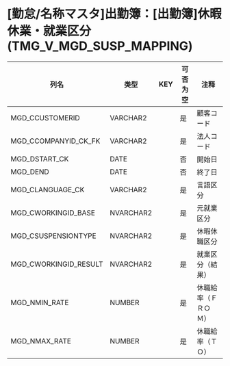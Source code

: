 # [勤怠/名称マスタ]出勤簿：[出勤簿]休暇休業・就業区分(TMG_V_MGD_SUSP_MAPPING)
| 列名   | 类型   | KEY  | 可否为空 | 注释   |
| ---- | ---- | ---- | ---- | ---- |
|MGD_CCUSTOMERID|VARCHAR2||是|顧客コード|
|MGD_CCOMPANYID_CK_FK|VARCHAR2||是|法人コード|
|MGD_DSTART_CK|DATE||否|開始日|
|MGD_DEND|DATE||否|終了日|
|MGD_CLANGUAGE_CK|VARCHAR2||是|言語区分|
|MGD_CWORKINGID_BASE|NVARCHAR2||是|元就業区分|
|MGD_CSUSPENSIONTYPE|NVARCHAR2||是|休暇休職区分|
|MGD_CWORKINGID_RESULT|NVARCHAR2||是|就業区分（結果）|
|MGD_NMIN_RATE|NUMBER||是|休職給率（ＦＲＯＭ）|
|MGD_NMAX_RATE|NUMBER||是|休職給率（ＴＯ）|
